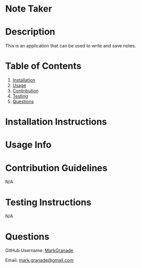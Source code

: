 
# Note Taker 

# Description
This is an application that can be used to write and save notes.


# Table of Contents
1. [Installation](#installation)
2. [Usage](#usage)
3. [Contribution](#contribution)
4. [Testing](#testing)
5. [Questions](#questions)
		

# Installation Instructions


# Usage Info


# Contribution Guidelines
N/A

# Testing Instructions
N/A



# Questions
GitHub Username: [MarkGranade](https://github.com/MarkGranade)


Email: <mark.granade@gmail.com>
	